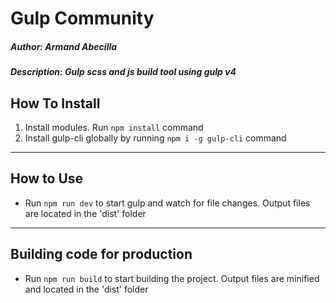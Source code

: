 # Gulp Community
##### Author: Armand Abecilla
##### Description: Gulp scss and js build tool using gulp v4

## How To Install
1. Install modules. Run `npm install` command
2. Install gulp-cli globally by running `npm i -g gulp-cli` command
___
## How to Use
- Run `npm run dev` to start gulp and watch for file changes. Output files are located in the 'dist' folder
___
## Building code for production
- Run `npm run build` to start building the project. Output files are minified and located in the 'dist' folder
